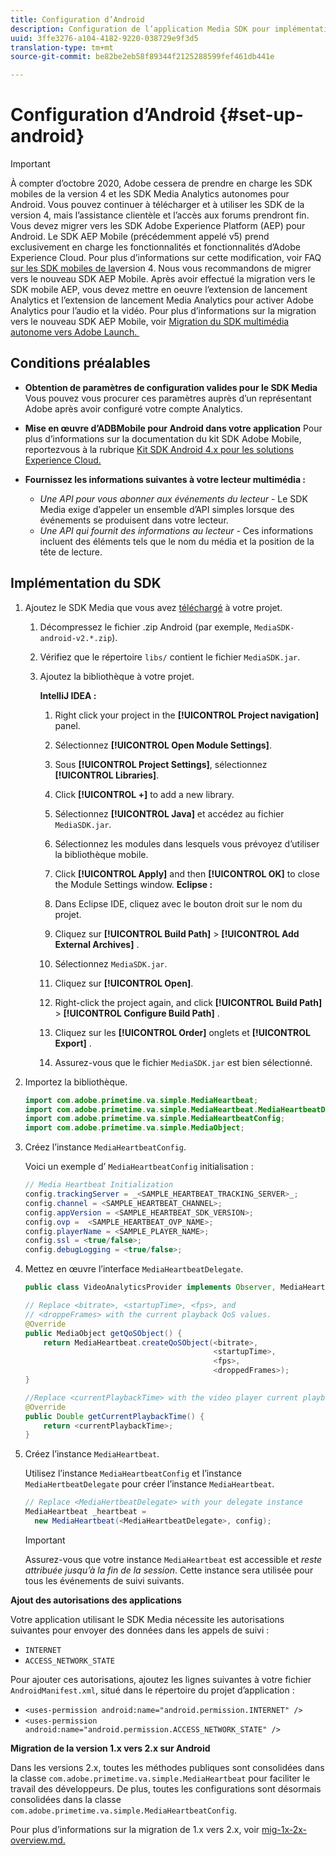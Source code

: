 ```yaml
---
title: Configuration d’Android
description: Configuration de l’application Media SDK pour implémentation sur Android.
uuid: 3ffe3276-a104-4182-9220-038729e9f3d5
translation-type: tm+mt
source-git-commit: be82be2eb58f89344f2125288599fef461db441e

---
```



# Configuration d’Android {#set-up-android}

>[!IMPORTANT]
>
>À compter d’octobre 2020, Adobe cessera de prendre en charge les SDK mobiles de la version 4 et les SDK Media Analytics autonomes pour Android. Vous pouvez continuer à télécharger et à utiliser les SDK de la version 4, mais l’assistance clientèle et l’accès aux forums prendront fin. Vous devez migrer vers les SDK Adobe Experience Platform (AEP) pour Android. Le SDK AEP Mobile (précédemment appelé v5) prend exclusivement en charge les fonctionnalités et fonctionnalités d’Adobe Experience Cloud. Pour plus d’informations sur cette modification, voir FAQ [sur les SDK mobiles de la](https://aep-sdks.gitbook.io/docs/version-4-sdk-end-of-support-faq)version 4. Nous vous recommandons de migrer vers le nouveau SDK AEP Mobile.
Après avoir effectué la migration vers le SDK mobile AEP, vous devez mettre en oeuvre l’extension de lancement Analytics et l’extension de lancement Media Analytics pour activer Adobe Analytics pour l’audio et la vidéo. Pour plus d’informations sur la migration vers le nouveau SDK AEP Mobile, voir [Migration du SDK multimédia autonome vers Adobe Launch. ](https://docs.adobe.com/content/help/en/media-analytics/using/sdk-implement/sdk-to-launch/sdk-to-launch-migration.html)


## Conditions préalables


* **Obtention de paramètres de configuration valides pour le SDK Media** Vous pouvez vous procurer ces paramètres auprès d’un représentant Adobe après avoir configuré votre compte Analytics.
* **Mise en œuvre d’ADBMobile pour Android dans votre application** Pour plus d’informations sur la documentation du kit SDK Adobe Mobile, reportezvous à la rubrique [Kit SDK Android 4.x pour les solutions Experience Cloud.](https://docs.adobe.com/content/help/fr-FR/mobile-services/android/overview.html)

* **Fournissez les informations suivantes à votre lecteur multimédia :**
   * *Une API pour vous abonner aux événements du lecteur* - Le SDK Media exige d’appeler un ensemble d’API simples lorsque des événements se produisent dans votre lecteur.
   * *Une API qui fournit des informations au lecteur* - Ces informations incluent des éléments tels que le nom du média et la position de la tête de lecture.

## Implémentation du SDK

1. Ajoutez le SDK Media que vous avez [téléchargé](/help/sdk-implement/download-sdks.md#download-2x-sdks) à votre projet.

   1. Décompressez le fichier .zip Android (par exemple, `MediaSDK-android-v2.*.zip`).
   1. Vérifiez que le répertoire `libs/` contient le fichier `MediaSDK.jar`.

   1. Ajoutez la bibliothèque à votre projet.

      **IntelliJ IDEA :**

      1. Right click your project in the **[!UICONTROL Project navigation]** panel.
      1. Sélectionnez **[!UICONTROL Open Module Settings]**.
      1. Sous **[!UICONTROL Project Settings]**, sélectionnez **[!UICONTROL Libraries]**.

      1. Click **[!UICONTROL +]** to add a new library.
      1. Sélectionnez **[!UICONTROL Java]** et accédez au fichier `MediaSDK.jar`.

      1. Sélectionnez les modules dans lesquels vous prévoyez d’utiliser la bibliothèque mobile.
      1. Click **[!UICONTROL Apply]** and then **[!UICONTROL OK]** to close the Module Settings window.
      **Eclipse :**

      1. Dans Eclipse IDE, cliquez avec le bouton droit sur le nom du projet.
      1. Cliquez sur  **[!UICONTROL Build Path]** > **[!UICONTROL Add External Archives]** .
      1. Sélectionnez `MediaSDK.jar`.
      1. Cliquez sur **[!UICONTROL Open]**.
      1. Right-click the project again, and click  **[!UICONTROL Build Path]** > **[!UICONTROL Configure Build Path]** .
      1. Cliquez sur les **[!UICONTROL Order]** onglets et **[!UICONTROL Export]** .

      1. Assurez-vous que le fichier `MediaSDK.jar` est bien sélectionné.


1. Importez la bibliothèque.

   ```java
   import com.adobe.primetime.va.simple.MediaHeartbeat;
   import com.adobe.primetime.va.simple.MediaHeartbeat.MediaHeartbeatDelegate;
   import com.adobe.primetime.va.simple.MediaHeartbeatConfig;
   import com.adobe.primetime.va.simple.MediaObject;
   ```

1. Créez l’instance `MediaHeartbeatConfig`.

   Voici un exemple d’ `MediaHeartbeatConfig` initialisation :

   ```java
   // Media Heartbeat Initialization
   config.trackingServer = _<SAMPLE_HEARTBEAT_TRACKING_SERVER>_;
   config.channel = <SAMPLE_HEARTBEAT_CHANNEL>;
   config.appVersion = <SAMPLE_HEARTBEAT_SDK_VERSION>;
   config.ovp =  <SAMPLE_HEARTBEAT_OVP_NAME>;
   config.playerName = <SAMPLE_PLAYER_NAME>;
   config.ssl = <true/false>;
   config.debugLogging = <true/false>;
   ```

1. Mettez en œuvre l’interface `MediaHeartbeatDelegate`.

   ```java
   public class VideoAnalyticsProvider implements Observer, MediaHeartbeatDelegate{}
   ```

   ```java
   // Replace <bitrate>, <startupTime>, <fps>, and  
   // <droppeFrames> with the current playback QoS values.  
   @Override
   public MediaObject getQoSObject() {
       return MediaHeartbeat.createQoSObject(<bitrate>,  
                                             <startupTime>,  
                                             <fps>,  
                                             <droppedFrames>);
   }
   
   //Replace <currentPlaybackTime> with the video player current playback time
   @Override
   public Double getCurrentPlaybackTime() {
       return <currentPlaybackTime>;
   }
   ```

1. Créez l’instance `MediaHeartbeat`.

   Utilisez l’instance `MediaHeartbeatConfig` et l’instance `MediaHertbeatDelegate` pour créer l’instance `MediaHeartbeat`.

   ```java
   // Replace <MediaHertbeatDelegate> with your delegate instance
   MediaHeartbeat _heartbeat =  
     new MediaHeartbeat(<MediaHeartbeatDelegate>, config);
   ```

   >[!IMPORTANT]
   >
   >Assurez-vous que votre instance `MediaHeartbeat` est accessible et *reste attribuée jusqu’à la fin de la session*. Cette instance sera utilisée pour tous les événements de suivi suivants.

**Ajout des autorisations des applications**

Votre application utilisant le SDK Media nécessite les autorisations suivantes pour envoyer des données dans les appels de suivi :

* `INTERNET`
* `ACCESS_NETWORK_STATE`

Pour ajouter ces autorisations, ajoutez les lignes suivantes à votre fichier `AndroidManifest.xml`, situé dans le répertoire du projet d’application :

* `<uses-permission android:name="android.permission.INTERNET" />`
* `<uses-permission android:name="android.permission.ACCESS_NETWORK_STATE" />`

**Migration de la version 1.x vers 2.x sur Android**

Dans les versions 2.x, toutes les méthodes publiques sont consolidées dans la classe `com.adobe.primetime.va.simple.MediaHeartbeat` pour faciliter le travail des développeurs. De plus, toutes les configurations sont désormais consolidées dans la classe `com.adobe.primetime.va.simple.MediaHeartbeatConfig`.

Pour plus d’informations sur la migration de 1.x vers 2.x, voir [mig-1x-2x-overview.md.](/help/sdk-implement/va-1x-to-2x/mig-1x-2x-overview.md)
